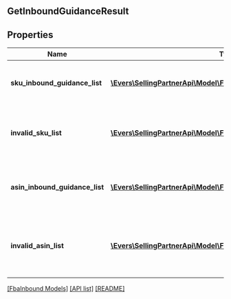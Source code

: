 ## GetInboundGuidanceResult

## Properties

Name | Type | Description | Notes
------------ | ------------- | ------------- | -------------
**sku_inbound_guidance_list** | [**\Evers\SellingPartnerApi\Model\FbaInbound\SKUInboundGuidance[]**](SKUInboundGuidance.md) | A list of SKU inbound guidance information. | [optional]
**invalid_sku_list** | [**\Evers\SellingPartnerApi\Model\FbaInbound\InvalidSKU[]**](InvalidSKU.md) | A list of invalid SKU values and the reason they are invalid. | [optional]
**asin_inbound_guidance_list** | [**\Evers\SellingPartnerApi\Model\FbaInbound\ASINInboundGuidance[]**](ASINInboundGuidance.md) | A list of ASINs and their associated inbound guidance. | [optional]
**invalid_asin_list** | [**\Evers\SellingPartnerApi\Model\FbaInbound\InvalidASIN[]**](InvalidASIN.md) | A list of invalid ASIN values and the reasons they are invalid. | [optional]

[[FbaInbound Models]](../) [[API list]](../../Api) [[README]](../../../README.md)
